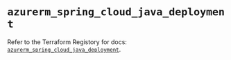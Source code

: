 # `azurerm_spring_cloud_java_deployment`

Refer to the Terraform Registory for docs: [`azurerm_spring_cloud_java_deployment`](https://www.terraform.io/docs/providers/azurerm/r/spring_cloud_java_deployment).
